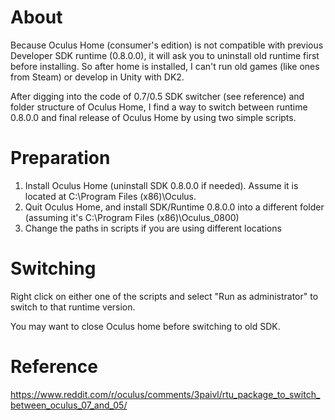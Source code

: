 # About
Because Oculus Home (consumer's edition) is not compatible with previous Developer SDK runtime (0.8.0.0), it will ask you to uninstall old runtime first before installing. So after home is installed, I can't run old games (like ones from Steam) or develop in Unity with DK2.

After digging into the code of 0.7/0.5 SDK switcher (see reference) and folder structure of Oculus Home, I find a way to switch between runtime 0.8.0.0 and final release of Oculus Home by using two simple scripts.

# Preparation
1. Install Oculus Home (uninstall SDK 0.8.0.0 if needed). Assume it is located at C:\Program Files (x86)\Oculus.
2. Quit Oculus Home, and install SDK/Runtime 0.8.0.0 into a different folder (assuming it's C:\Program Files (x86)\Oculus_0800)
3. Change the paths in scripts if you are using different locations

# Switching
Right click on either one of the scripts and select "Run as administrator" to switch to that runtime version.

You may want to close Oculus home before switching to old SDK.

# Reference

https://www.reddit.com/r/oculus/comments/3paivl/rtu_package_to_switch_between_oculus_07_and_05/